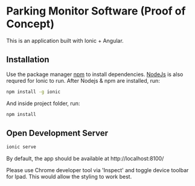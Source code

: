 # Parking Monitor Software (Proof of Concept)

This is an application built with Ionic + Angular.
## Installation

Use the package manager [npm](https://www.npmjs.com/get-npm) to install dependencies. [NodeJs](https://nodejs.org/en/) is also requred for Ionic to run. After Nodejs & npm are installed, run:

```bash
npm install -g ionic
```
And inside project folder, run:
```bash
npm install
```

## Open Development Server

```python
ionic serve
```
By default, the app should be available at http://localhost:8100/

Please use Chrome developer tool via 'Inspect' and toggle device toolbar for Ipad. This would allow the styling to work best.